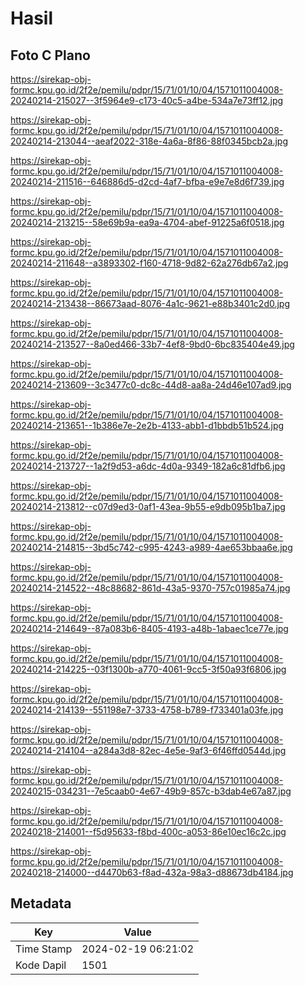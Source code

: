 # Hasil

## Foto C Plano

https://sirekap-obj-formc.kpu.go.id/2f2e/pemilu/pdpr/15/71/01/10/04/1571011004008-20240214-215027--3f5964e9-c173-40c5-a4be-534a7e73ff12.jpg

https://sirekap-obj-formc.kpu.go.id/2f2e/pemilu/pdpr/15/71/01/10/04/1571011004008-20240214-213044--aeaf2022-318e-4a6a-8f86-88f0345bcb2a.jpg

https://sirekap-obj-formc.kpu.go.id/2f2e/pemilu/pdpr/15/71/01/10/04/1571011004008-20240214-211516--646886d5-d2cd-4af7-bfba-e9e7e8d6f739.jpg

https://sirekap-obj-formc.kpu.go.id/2f2e/pemilu/pdpr/15/71/01/10/04/1571011004008-20240214-213215--58e69b9a-ea9a-4704-abef-91225a6f0518.jpg

https://sirekap-obj-formc.kpu.go.id/2f2e/pemilu/pdpr/15/71/01/10/04/1571011004008-20240214-211648--a3893302-f160-4718-9d82-62a276db67a2.jpg

https://sirekap-obj-formc.kpu.go.id/2f2e/pemilu/pdpr/15/71/01/10/04/1571011004008-20240214-213438--86673aad-8076-4a1c-9621-e88b3401c2d0.jpg

https://sirekap-obj-formc.kpu.go.id/2f2e/pemilu/pdpr/15/71/01/10/04/1571011004008-20240214-213527--8a0ed466-33b7-4ef8-9bd0-6bc835404e49.jpg

https://sirekap-obj-formc.kpu.go.id/2f2e/pemilu/pdpr/15/71/01/10/04/1571011004008-20240214-213609--3c3477c0-dc8c-44d8-aa8a-24d46e107ad9.jpg

https://sirekap-obj-formc.kpu.go.id/2f2e/pemilu/pdpr/15/71/01/10/04/1571011004008-20240214-213651--1b386e7e-2e2b-4133-abb1-d1bbdb51b524.jpg

https://sirekap-obj-formc.kpu.go.id/2f2e/pemilu/pdpr/15/71/01/10/04/1571011004008-20240214-213727--1a2f9d53-a6dc-4d0a-9349-182a6c81dfb6.jpg

https://sirekap-obj-formc.kpu.go.id/2f2e/pemilu/pdpr/15/71/01/10/04/1571011004008-20240214-213812--c07d9ed3-0af1-43ea-9b55-e9db095b1ba7.jpg

https://sirekap-obj-formc.kpu.go.id/2f2e/pemilu/pdpr/15/71/01/10/04/1571011004008-20240214-214815--3bd5c742-c995-4243-a989-4ae653bbaa6e.jpg

https://sirekap-obj-formc.kpu.go.id/2f2e/pemilu/pdpr/15/71/01/10/04/1571011004008-20240214-214522--48c88682-861d-43a5-9370-757c01985a74.jpg

https://sirekap-obj-formc.kpu.go.id/2f2e/pemilu/pdpr/15/71/01/10/04/1571011004008-20240214-214649--87a083b6-8405-4193-a48b-1abaec1ce77e.jpg

https://sirekap-obj-formc.kpu.go.id/2f2e/pemilu/pdpr/15/71/01/10/04/1571011004008-20240214-214225--03f1300b-a770-4061-9cc5-3f50a93f6806.jpg

https://sirekap-obj-formc.kpu.go.id/2f2e/pemilu/pdpr/15/71/01/10/04/1571011004008-20240214-214139--551198e7-3733-4758-b789-f733401a03fe.jpg

https://sirekap-obj-formc.kpu.go.id/2f2e/pemilu/pdpr/15/71/01/10/04/1571011004008-20240214-214104--a284a3d8-82ec-4e5e-9af3-6f46ffd0544d.jpg

https://sirekap-obj-formc.kpu.go.id/2f2e/pemilu/pdpr/15/71/01/10/04/1571011004008-20240215-034231--7e5caab0-4e67-49b9-857c-b3dab4e67a87.jpg

https://sirekap-obj-formc.kpu.go.id/2f2e/pemilu/pdpr/15/71/01/10/04/1571011004008-20240218-214001--f5d95633-f8bd-400c-a053-86e10ec16c2c.jpg

https://sirekap-obj-formc.kpu.go.id/2f2e/pemilu/pdpr/15/71/01/10/04/1571011004008-20240218-214000--d4470b63-f8ad-432a-98a3-d88673db4184.jpg


## Metadata

| Key        | Value               |
| ---------- | ------------------- |
| Time Stamp | 2024-02-19 06:21:02 |
| Kode Dapil | 1501                |



